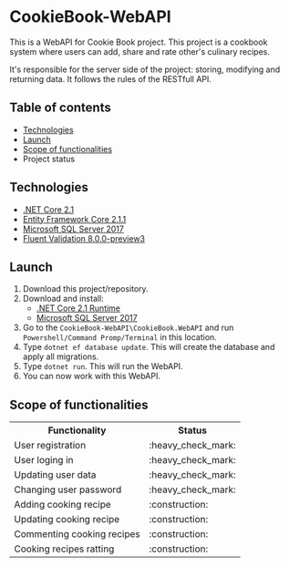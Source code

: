 # CookieBook-WebAPI
This is a WebAPI for Cookie Book project. This project is a cookbook system where users can add, share and rate other's culinary recipes.

It's responsible for the server side of the project: storing, modifying and returning data.
It follows the rules of the RESTfull API.

## Table of contents
* [Technologies](#technologies)
* [Launch](#launch)
* [Scope of functionalities](#scope-of-functionalities)
* Project status

## Technologies
* [.NET Core 2.1](https://www.microsoft.com/net/download)
* [Entity Framework Core 2.1.1](https://docs.microsoft.com/en-us/ef/core/)
* [Microsoft SQL Server 2017](https://www.microsoft.com/en-us/sql-server/sql-server-2017)
* [Fluent Validation 8.0.0-preview3](https://fluentvalidation.net/)

## Launch
1. Download this project/repository.
2. Download and install:
   * [.NET Core 2.1 Runtime](https://www.microsoft.com/net/download)
   * [Microsoft SQL Server 2017](https://www.microsoft.com/en-us/sql-server/sql-server-2017)
3. Go to the `CookieBook-WebAPI\CookieBook.WebAPI` and run `Powershell/Command Promp/Terminal` in this location.
4. Type `dotnet ef database update`. This will create the database and apply all migrations.
5. Type `dotnet run`. This will run the WebAPI.
6. You can now work with this WebAPI.

## Scope of functionalities
<table>
  <tr>
    <th>Functionality</th>
    <th>Status</th>
  </tr>
  
  <tr>
    <td>User registration</td>
    <td>:heavy_check_mark:</td>
  </tr>
  
  <tr>
    <td>User loging in</td>
    <td>:heavy_check_mark:</td>
  </tr>
  
  <tr>
    <td>Updating user data</td>
    <td>:heavy_check_mark:</td>
  </tr>
  
  <tr>
    <td>Changing user password</td>
    <td>:heavy_check_mark:</td>
  </tr>
  
  <tr>
    <td>Adding cooking recipe</td>
    <td>:construction:</td>
  </tr>
    
  <tr>
    <td>Updating cooking recipe</td>
    <td>:construction:</td>
  </tr>
  
  <tr>
    <td>Commenting cooking recipes</td>
    <td>:construction:</td>
  </tr>
  
  <tr>
    <td>Cooking recipes ratting</td>
    <td>:construction:</td>
  </tr>
</table>
